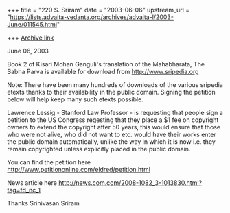 +++
title = "220 S. Sriram"
date = "2003-06-06"
upstream_url = "https://lists.advaita-vedanta.org/archives/advaita-l/2003-June/011545.html"

+++
[Archive link](https://lists.advaita-vedanta.org/archives/advaita-l/2003-June/011545.html)

June 06, 2003

Book 2 of Kisari Mohan Ganguli's translation of the Mahabharata, The
Sabha Parva is available for download from http://www.sripedia.org

Note: There have been many hundreds of downloads of the various sripedia
etexts thanks to their availability in the public domain.  Signing the
petition below will help keep many such etexts possible.

Lawrence Lessig - Stanford Law Professor - is requesting that people sign a
petition to the US Congress reqesting that they place a $1 fee on copyright
owners to extend the copyright after 50 years, this would ensure that those
who were not alive, who did not want to etc. would have their works enter
the public domain automatically, unlike the way in which it is now i.e. they
remain copyrighted unless explicitly placed in the public domain.

You can find the petition here
http://www.petitiononline.com/eldred/petition.html

News article here
http://news.com.com/2008-1082_3-1013830.html?tag=fd_nc_1


Thanks
Srinivasan Sriram

